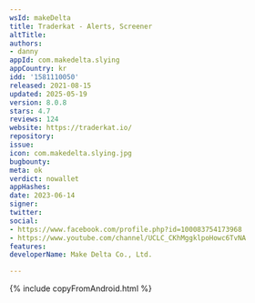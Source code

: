 ```yaml
---
wsId: makeDelta
title: Traderkat - Alerts, Screener
altTitle: 
authors:
- danny
appId: com.makedelta.slying
appCountry: kr
idd: '1581110050'
released: 2021-08-15
updated: 2025-05-19
version: 8.0.8
stars: 4.7
reviews: 124
website: https://traderkat.io/
repository: 
issue: 
icon: com.makedelta.slying.jpg
bugbounty: 
meta: ok
verdict: nowallet
appHashes: 
date: 2023-06-14
signer: 
twitter: 
social:
- https://www.facebook.com/profile.php?id=100083754173968
- https://www.youtube.com/channel/UCLC_CKhMggklpoHowc6TvNA
features: 
developerName: Make Delta Co., Ltd.

---
```


{% include copyFromAndroid.html %}
